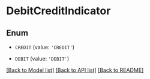 # DebitCreditIndicator


## Enum

* `CREDIT` (value: `'CREDIT'`)

* `DEBIT` (value: `'DEBIT'`)

[[Back to Model list]](../README.md#documentation-for-models) [[Back to API list]](../README.md#documentation-for-api-endpoints) [[Back to README]](../README.md)


